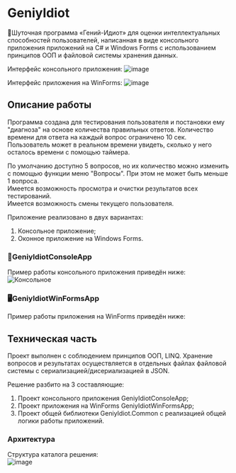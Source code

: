 # GeniyIdiot
🧠Шуточная программа «Гений-Идиот» для оценки интеллектуальных способностей пользователей, написанная в виде консольного приложения приложений на C# и Windows Forms с использованием принципов ООП и файловой системы хранения данных.

Интерфейс консольного приложения:
![image](https://github.com/IvanPovaliaev/GeniyIdiot/assets/157638990/c1e3ba90-214b-4d08-9d43-4227e7e5d635)

Интерфейс приложения на WinForms:
![image](https://github.com/IvanPovaliaev/GeniyIdiot/assets/157638990/266b50a9-c862-49e5-a288-dae95a552855)

## Описание работы
Программа создана для тестирования пользователя и постановки ему "диагноза" на основе количества правильных ответов.
Количество времени для ответа на каждый вопрос ограничено 10 сек. Пользователь может в реальном времени увидеть, сколько у него осталось времени с помощью таймера.

По умолчанию доступно 5 вопросов, но их количество можно изменить с помощью функции меню "Вопросы". При этом не может быть меньше 1 вопроса.<br />
Имеется возможность просмотра и очистки результатов всех тестирований.<br />
Имеется возможность смены текущего пользователя.<br />

Приложение реализовано в двух вариантах:
1. Консольное приложение;
2. Оконное приложение на Windows Forms.

### 📁GeniyIdiotConsoleApp
Пример работы консольного приложения приведён ниже:
![Консольное](https://github.com/IvanPovaliaev/GeniyIdiot/assets/157638990/4219d07d-30e3-41e6-9f88-bca98d2f364c)


### 🖥️GeniyIdiotWinFormsApp
Пример работы приложения на WinForms приведён ниже:

## Техническая часть

Проект выполнен с соблюдением принципов ООП, LINQ.
Хранение вопросов и результатах осуществляется в отдельных файлах файловой системы с сериализацией/дисериализацией в JSON.

Решение разбито на 3 составляющие:
1. Проект консольного приложения GeniyIdiotConsoleApp;
2. Проект приложения на WinForms GeniyIdiotWinFormsApp;
3. Проект общей библиотеки GeniyIdiot.Common с реализацией общей логики работы приложений.

### Архитектура
Структура каталога решения:<br />
![image](https://github.com/IvanPovaliaev/GeniyIdiot/assets/157638990/e3d52747-79e4-4973-b2a3-bf2c64e3b72b)



